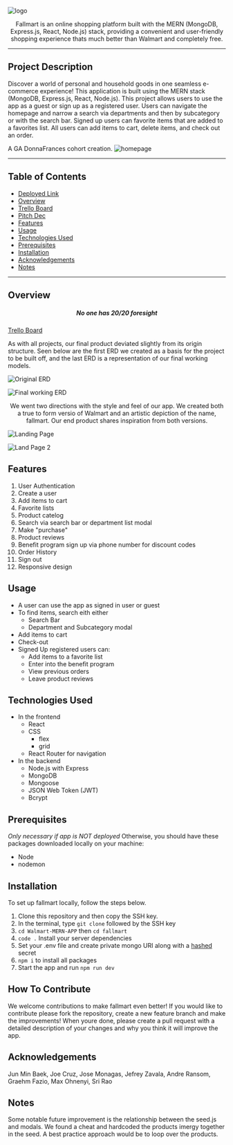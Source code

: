 ![logo](https://i.imgur.com/sy3aUK6.png)

<p align="center">Fallmart is an online shopping platform built with the MERN (MongoDB, Express.js, React, Node.js) stack, providing a convenient and user-friendly shopping experience thats much better than Walmart and completely free.</p>

___
## Project Description
Discover a world of personal and household goods in one seamless e-commerce experience! This application is built using the MERN stack (MongoDB, Express.js, React, Node.js). This project allows users to use the app as a guest or sign up as a registered user. Users can navigate the homepage and narrow a search via departments and then by subcategory or with the search bar. Signed up users can favorite items that are added to a favorites list. All users can add items to cart, delete items, and check out an order. 

A GA DonnaFrances cohort creation.
![homepage](https://i.imgur.com/ryQEcOj.png)


___
## Table of Contents
- [Deployed Link]()
- [Overview](#overview)
- [Trello Board](https://trello.com/b/UEHNvPzS/walmart)
- [Pitch Dec](https://docs.google.com/presentation/d/1zLbUtjdnLn8FDhdMuW9853M0LjZK9JoiMzNT_CNWAtQ/edit#slide=id.p)
- [Features](#features)
- [Usage](#usage)
- [Technologies Used](#technologies-used)
- [Prerequisites](#prerequisites)
- [Installation](#installation)
- [Acknowledgements](#acknowledgements)
- [Notes](#notes)
___
## Overview
<h5 align="center">No one has 20/20 foresight</h5>

[Trello Board](https://trello.com/b/UEHNvPzS/walmart)

As with all projects, our final product deviated slightly from its origin structure. Seen below are the first ERD we created as a basis for the project to be built off, and the last ERD is a representation of our final working models. 

![Original ERD](https://i.imgur.com/Rzzsms6.jpg)

![Final working ERD](https://i.imgur.com/s4IvamP.png)

<p align="center">We went two directions with the style and feel of our app. We created both a true to form versio of Walmart and an artistic depiction of the name, fallmart. Our end product shares inspiration from both versions.</p>


![Landing Page](https://i.imgur.com/0oyudGJ.png)

![Land Page 2](https://i.imgur.com/FYvydkW.png)

## Features
1. User Authentication 
2. Create a user
3. Add items to cart
4. Favorite lists
5. Product catelog
6. Search via search bar or department list modal
7. Make "purchase"
8. Product reviews
9. Benefit program sign up via phone number for discount codes
10. Order History
11. Sign out
12. Responsive design

## Usage
+ A user can use the app as signed in user or guest
+ To find items, search eith either
    - Search Bar
    - Department and Subcategory modal
+ Add items to cart
+ Check-out
+ Signed Up registered users can: 
    - Add items to a favorite list
    - Enter into the benefit program 
    - View previous orders
    - Leave product reviews

## Technologies Used 
+ In the frontend
    - React 
    - CSS 
        * flex
        * grid
    - React Router for navigation 
+ In the backend
    - Node.js with Express 
    - MongoDB
    - Mongoose
    - JSON Web Token (JWT)
    - Bcrypt

## Prerequisites 
*Only necessary if app is NOT deployed* Otherwise, you should have these packages downloaded locally on your machine: 
+ Node
+ nodemon

## Installation
To set up fallmart locally, follow the steps below. 
1. Clone this repository and then copy the SSH key.
2. In the terminal, type `git clone` followed by the SSH key
3. `cd Walmart-MERN-APP` then `cd fallmart`
4. `code .`
Install your server dependencies
5. Set your .env file and create private mongo URI along with a [hashed](https://emn178.github.io/online-tools/sha256.html) secret
6. `npm i` to install all packages
7. Start the app and run `npm run dev`

## How To Contribute
We welcome contributions to make fallmart even better! If you would like to contribute please fork the repository, create a new feature branch and make the improvements! When youre done, please create a pull request with a detailed description of your changes and why you think it will improve the app. 

## Acknowledgements
Jun Min Baek,
Joe Cruz,
Jose Monagas, 
Jefrey Zavala,
Andre Ransom, 
Graehm Fazio, 
Max Ohnenyi,
Sri Rao 

## Notes
Some notable future improvement is the relationship between the seed.js and modals. We found a cheat and hardcoded the products imergy together in the seed. A best practice approach would be to loop over the products. 